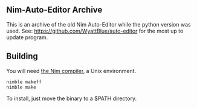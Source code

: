 ## Nim-Auto-Editor Archive

This is an archive of the old Nim Auto-Editor while the python version was used. See: https://github.com/WyattBlue/auto-editor for the most up to update program.

## Building
You will need [the Nim compiler](https://nim-lang.org/), a Unix environment.

```
nimble makeff
nimble make
```

To install, just move the binary to a $PATH directory.
